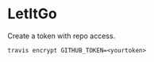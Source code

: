 # LetItGo



Create a token with repo access.

```
travis encrypt GITHUB_TOKEN=<yourtoken>
```

```

```